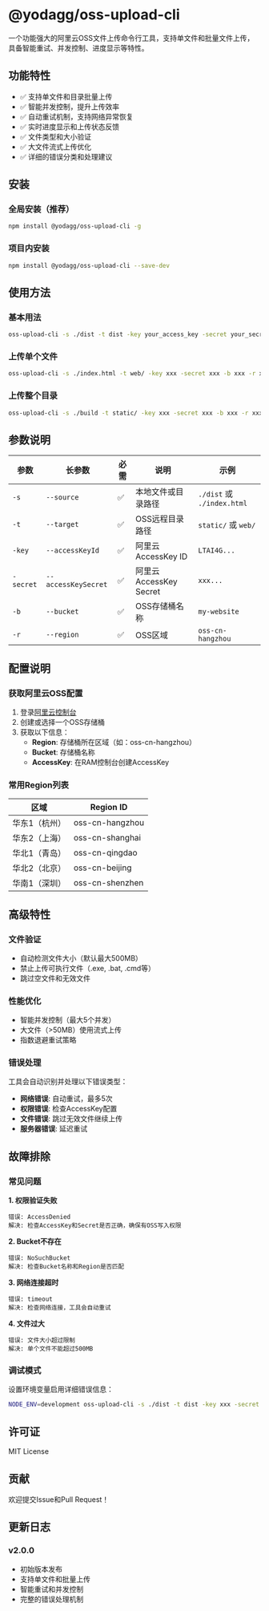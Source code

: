 # @yodagg/oss-upload-cli

一个功能强大的阿里云OSS文件上传命令行工具，支持单文件和批量文件上传，具备智能重试、并发控制、进度显示等特性。

## 功能特性

- ✅ 支持单文件和目录批量上传
- ✅ 智能并发控制，提升上传效率
- ✅ 自动重试机制，支持网络异常恢复
- ✅ 实时进度显示和上传状态反馈
- ✅ 文件类型和大小验证
- ✅ 大文件流式上传优化
- ✅ 详细的错误分类和处理建议

## 安装

### 全局安装（推荐）

```bash
npm install @yodagg/oss-upload-cli -g
```

### 项目内安装

```bash
npm install @yodagg/oss-upload-cli --save-dev
```

## 使用方法

### 基本用法

```bash
oss-upload-cli -s ./dist -t dist -key your_access_key -secret your_secret_key -b your_bucket -r oss-cn-hangzhou
```

### 上传单个文件

```bash
oss-upload-cli -s ./index.html -t web/ -key xxx -secret xxx -b xxx -r xxx
```

### 上传整个目录

```bash
oss-upload-cli -s ./build -t static/ -key xxx -secret xxx -b xxx -r xxx
```

## 参数说明

| 参数 | 长参数 | 必需 | 说明 | 示例 |
|------|--------|------|------|------|
| `-s` | `--source` | ✅ | 本地文件或目录路径 | `./dist` 或 `./index.html` |
| `-t` | `--target` | ✅ | OSS远程目录路径 | `static/` 或 `web/` |
| `-key` | `--accessKeyId` | ✅ | 阿里云AccessKey ID | `LTAI4G...` |
| `-secret` | `--accessKeySecret` | ✅ | 阿里云AccessKey Secret | `xxx...` |
| `-b` | `--bucket` | ✅ | OSS存储桶名称 | `my-website` |
| `-r` | `--region` | ✅ | OSS区域 | `oss-cn-hangzhou` |

## 配置说明

### 获取阿里云OSS配置

1. 登录[阿里云控制台](https://oss.console.aliyun.com/)
2. 创建或选择一个OSS存储桶
3. 获取以下信息：
   - **Region**: 存储桶所在区域（如：oss-cn-hangzhou）
   - **Bucket**: 存储桶名称
   - **AccessKey**: 在RAM控制台创建AccessKey

### 常用Region列表

| 区域 | Region ID |
|------|----------|
| 华东1（杭州） | oss-cn-hangzhou |
| 华东2（上海） | oss-cn-shanghai |
| 华北1（青岛） | oss-cn-qingdao |
| 华北2（北京） | oss-cn-beijing |
| 华南1（深圳） | oss-cn-shenzhen |

## 高级特性

### 文件验证

- 自动检测文件大小（默认最大500MB）
- 禁止上传可执行文件（.exe, .bat, .cmd等）
- 跳过空文件和无效文件

### 性能优化

- 智能并发控制（最大5个并发）
- 大文件（>50MB）使用流式上传
- 指数退避重试策略

### 错误处理

工具会自动识别并处理以下错误类型：

- **网络错误**: 自动重试，最多5次
- **权限错误**: 检查AccessKey配置
- **文件错误**: 跳过无效文件继续上传
- **服务器错误**: 延迟重试

## 故障排除

### 常见问题

**1. 权限验证失败**
```
错误: AccessDenied
解决: 检查AccessKey和Secret是否正确，确保有OSS写入权限
```

**2. Bucket不存在**
```
错误: NoSuchBucket
解决: 检查Bucket名称和Region是否匹配
```

**3. 网络连接超时**
```
错误: timeout
解决: 检查网络连接，工具会自动重试
```

**4. 文件过大**
```
错误: 文件大小超过限制
解决: 单个文件不能超过500MB
```

### 调试模式

设置环境变量启用详细错误信息：

```bash
NODE_ENV=development oss-upload-cli -s ./dist -t dist -key xxx -secret xxx -b xxx -r xxx
```

## 许可证

MIT License

## 贡献

欢迎提交Issue和Pull Request！

## 更新日志

### v2.0.0
- 初始版本发布
- 支持单文件和批量上传
- 智能重试和并发控制
- 完整的错误处理机制